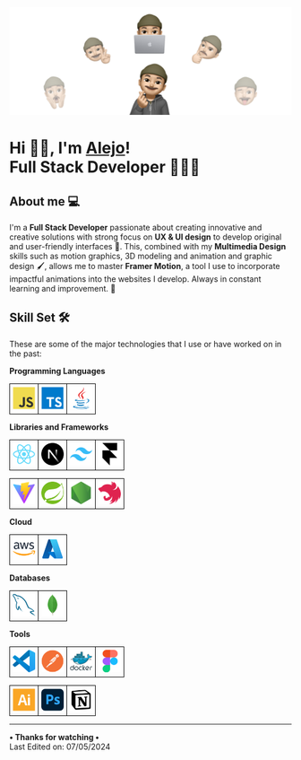 <p align="center">
  <img src="https://github.com/AlejoPeque/perfileImg/blob/main/Nueva%20Pic.png?raw=true" />
</p>

<h1>Hi 🖖🏻, I'm <a href="https://www.linkedin.com/in/alejo-peque%C3%B1o/" target="_blank">Alejo</a>! <br/>
<span>Full Stack Developer 🧑🏻‍💻</span></h1>


## About me 💻
I'm a <b>Full Stack Developer</b> passionate about creating innovative and creative solutions with strong focus on <b>UX & UI design</b> to develop original and user-friendly interfaces 🚀. 
This, combined with my <b>Multimedia Design</b> skills such as motion graphics, 3D modeling and animation and graphic design 🖌️, allows me to master <b>Framer Motion</b>, a tool I use to incorporate impactful animations into the websites I develop. Always in constant learning and improvement. 🌟

## Skill Set 🛠️

These are some of the major technologies that I use or have worked on in the past:

**Programming Languages**

<table>
  <tr>
    <td style="border: 1px solid black; padding: 5px;">
      <img alt="JavaScript" title="JavaScript" width="40px" src="https://raw.githubusercontent.com/devicons/devicon/master/icons/javascript/javascript-original.svg">
    </td>
    <td style="border: 1px solid black; padding: 5px;">
      <img title="TypeScript" alt="TypeScript" width="40px" src="https://raw.githubusercontent.com/devicons/devicon/6910f0503efdd315c8f9b858234310c06e04d9c0/icons/typescript/typescript-original.svg">
    </td>
    <td style="border: 1px solid black; padding: 5px;">
      <img title="Java" alt="Java" width="40px" src="https://raw.githubusercontent.com/devicons/devicon/master/icons/java/java-original.svg">
    </td>
  </tr>
</table>


**Libraries and Frameworks**

<table>
  <tr>
    <td style="border: 1px solid black; padding: 5px;">
      <img alt="React JS" title="React JS" width="40px" src="https://raw.githubusercontent.com/devicons/devicon/6910f0503efdd315c8f9b858234310c06e04d9c0/icons/react/react-original.svg">
    </td>
    <td style="border: 1px solid black; padding: 5px;">
      <img title="Next JS" alt="Next JS" width="40px" src="https://raw.githubusercontent.com/devicons/devicon/6910f0503efdd315c8f9b858234310c06e04d9c0/icons/nextjs/nextjs-original.svg">
    </td>
    <td style="border: 1px solid black; padding: 5px;">
      <img title="Tailwind CSS" alt="Tailwind CSS" width="40px" src="https://raw.githubusercontent.com/devicons/devicon/6910f0503efdd315c8f9b858234310c06e04d9c0/icons/tailwindcss/tailwindcss-original.svg" />
    </td>
    <td style="border: 1px solid black; padding: 5px;">
      <img title="Framer Motion" alt="Framer Motion" width="40px" src="https://raw.githubusercontent.com/devicons/devicon/6910f0503efdd315c8f9b858234310c06e04d9c0/icons/framermotion/framermotion-original.svg">
    </td>
  </tr>
</table>
<table>
  <tr>
    <td style="border: 1px solid black; padding: 5px;">
      <img title="Vite" alt="Vite" width="40px" src="https://raw.githubusercontent.com/devicons/devicon/6910f0503efdd315c8f9b858234310c06e04d9c0/icons/vitejs/vitejs-original.svg" />
    </td>
    <td style="border: 1px solid black; padding: 5px;">
      <img title="Spring Boot" alt="Spring Boot" width="40px" src="https://raw.githubusercontent.com/devicons/devicon/6910f0503efdd315c8f9b858234310c06e04d9c0/icons/spring/spring-original.svg" />
    </td>
    <td style="border: 1px solid black; padding: 5px;">
      <img title="Node js" alt="Node js" width="40px" src="https://raw.githubusercontent.com/devicons/devicon/6910f0503efdd315c8f9b858234310c06e04d9c0/icons/nodejs/nodejs-original.svg" />
    </td>
    <td style="border: 1px solid black; padding: 5px;">
      <img title="Nest JS" alt="Nest JS" width="40px" src="https://raw.githubusercontent.com/devicons/devicon/6910f0503efdd315c8f9b858234310c06e04d9c0/icons/nestjs/nestjs-original.svg" />
    </td>
  </tr>
</table>

**Cloud**
<table>
  <tr>
    <td style="border: 1px solid black; padding: 5px;">
      <img alt="AWS" title="AWS" width="40px" src="https://raw.githubusercontent.com/devicons/devicon/6910f0503efdd315c8f9b858234310c06e04d9c0/icons/amazonwebservices/amazonwebservices-original-wordmark.svg">
    </td>
    <td style="border: 1px solid black; padding: 5px;">
      <img title="Azure" alt="Azure" width="40px" src="https://raw.githubusercontent.com/github/explore/master/topics/azure/azure.png">
    </td>
  </tr>
</table>

**Databases**
<table>
  <tr>
    <td style="border: 1px solid black; padding: 5px;">
      <img title="MySQL" alt="MySQL" width="40px" src="https://raw.githubusercontent.com/devicons/devicon/6910f0503efdd315c8f9b858234310c06e04d9c0/icons/mysql/mysql-original.svg">
    </td>
    <td style="border: 1px solid black; padding: 5px;">
      <img title="MongoDB" alt="MongoDB" width="40px" src="https://raw.githubusercontent.com/devicons/devicon/6910f0503efdd315c8f9b858234310c06e04d9c0/icons/mongodb/mongodb-original.svg">
    </td>
  </tr>
</table>

**Tools**
<table>
  <tr>
    <td style="border: 1px solid black; padding: 5px;">
      <img alt="Visual Studio Code" title="Visual Studio Code" width="40px" src="https://raw.githubusercontent.com/devicons/devicon/6910f0503efdd315c8f9b858234310c06e04d9c0/icons/vscode/vscode-original.svg">
    </td>
    <td style="border: 1px solid black; padding: 5px;">
      <img title="Postman" alt="Postman" width="40px" src="https://raw.githubusercontent.com/devicons/devicon/6910f0503efdd315c8f9b858234310c06e04d9c0/icons/postman/postman-original.svg">
    </td>
    <td style="border: 1px solid black; padding: 5px;">
      <img title="Docker" alt="Docker" width="40px" src="https://raw.githubusercontent.com/devicons/devicon/6910f0503efdd315c8f9b858234310c06e04d9c0/icons/docker/docker-original-wordmark.svg">
    </td>
    <td style="border: 1px solid black; padding: 5px;">
      <img title="Figma" alt="Figma" width="40px" src="https://raw.githubusercontent.com/devicons/devicon/6910f0503efdd315c8f9b858234310c06e04d9c0/icons/figma/figma-original.svg">
    </td>
  </tr>
</table>

<table>
  <tr>
    <td style="border: 1px solid black; padding: 5px;">
      <img title="Illustrator" alt="Illustrator" width="40px" src="https://raw.githubusercontent.com/devicons/devicon/6910f0503efdd315c8f9b858234310c06e04d9c0/icons/illustrator/illustrator-plain.svg">
    </td>
    <td style="border: 1px solid black; padding: 5px;">
      <img title="Photoshop" alt="Photoshop" width="40px" src="https://raw.githubusercontent.com/devicons/devicon/6910f0503efdd315c8f9b858234310c06e04d9c0/icons/photoshop/photoshop-original.svg">
    </td>
    <td style="border: 1px solid black; padding: 5px;">
      <img title="Notion" alt="Notion" width="40px" src="https://raw.githubusercontent.com/devicons/devicon/6910f0503efdd315c8f9b858234310c06e04d9c0/icons/notion/notion-original.svg">
    </td>
  </tr>
</table>

---

**• Thanks for watching •**
<br />
Last Edited on: 07/05/2024
